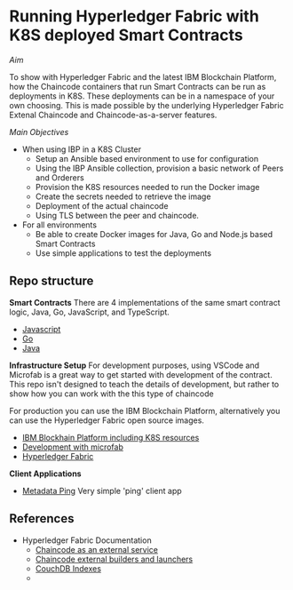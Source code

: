 # Running Hyperledger Fabric with K8S deployed Smart Contracts

*Aim* 

To show with Hyperledger Fabric and the latest IBM Blockchain Platform, how the Chaincode containers that run Smart Contracts can be run as deployments in K8S. These deployments can be in a namespace of your own choosing. This is made possible by the underlying Hyperledger Fabric Extenal Chaincode and Chaincode-as-a-server features.

*Main Objectives*

- When using IBP in a K8S Cluster
  - Setup an Ansible based environment to use for configuration
  - Using the IBP Ansible collection, provision a basic network of Peers and Orderers
  - Provision the K8S resources needed to run the Docker image
  - Create the secrets needed to retrieve the image
  - Deployment of the actual chaincode
  - Using TLS between the peer and chaincode.
- For all environments
  - Be able to create Docker images for Java, Go and Node.js based Smart Contracts
  - Use simple applications to test the deployments
## Repo structure

**Smart Contracts**
There are 4 implementations of the same smart contract logic, Java, Go, JavaScript, and TypeScript.

- [Javascript](./node-contract/README.md)
- [Go](./go-contract/README.md)
- [Java](./java-contract/README.md)

**Infrastructure Setup**
For development purposes, using VSCode and Microfab is a great way to get started with development of the contract. This repo isn't designed to teach the details of development, but rather to show how you can work with the this type of chaincode

For production you can use the IBM Blockchain Platform, alternatively you can use the Hyperledger Fabric open source images.

- [IBM Blockhain Platform including K8S resources](./infrastructure/ansible-ibp/README.md)
- [Development with microfab](./infrastructure/dev-microfab/README.md)
- [Hyperledger Fabric](./infrastructure/docker-fabric/README.md)

**Client Applications**

- [Metadata Ping](./client-apps/metadata/README.md) Very simple 'ping' client app 

## References

- Hyperledger Fabric Documentation
  - [Chaincode as an external service](https://hyperledger-fabric.readthedocs.io/en/release-2.2/cc_service.html)
  - [Chaincode external builders and launchers](https://hyperledger-fabric.readthedocs.io/en/release-2.2/cc_launcher.html)
  - [CouchDB Indexes](https://hyperledger-fabric.readthedocs.io/en/release-2.2/couchdb_as_state_database.html#couchdb-indexes)
  - 